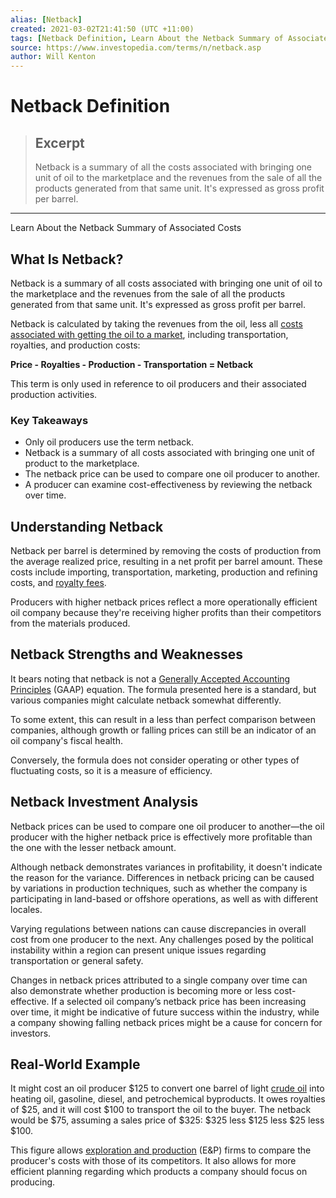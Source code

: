 ```yaml
---
alias: [Netback]
created: 2021-03-02T21:41:50 (UTC +11:00)
tags: [Netback Definition, Learn About the Netback Summary of Associated Costs]
source: https://www.investopedia.com/terms/n/netback.asp
author: Will Kenton
---
```


# Netback Definition

> ## Excerpt
> Netback is a summary of all the costs associated with bringing one unit of oil to the marketplace and the revenues from the sale of all the products generated from that same unit. It's expressed as gross profit per barrel.

---

Learn About the Netback Summary of Associated Costs
## What Is Netback?

Netback is a summary of all costs associated with bringing one unit of oil to the marketplace and the revenues from the sale of all the products generated from that same unit. It's expressed as gross profit per barrel.

Netback is calculated by taking the revenues from the oil, less all [costs associated with getting the oil to a market](https://www.investopedia.com/articles/active-trading/102214/economics-oil-extraction.asp), including transportation, royalties, and production costs:

**Price - Royalties - Production - Transportation = Netback**

This term is only used in reference to oil producers and their associated production activities.

### Key Takeaways

-   Only oil producers use the term netback.
-   Netback is a summary of all costs associated with bringing one unit of product to the marketplace.
-   The netback price can be used to compare one oil producer to another.
-   A producer can examine cost-effectiveness by reviewing the netback over time.

## Understanding Netback

Netback per barrel is determined by removing the costs of production from the average realized price, resulting in a net profit per barrel amount. These costs include importing, transportation, marketing, production and refining costs, and [royalty fees](https://www.investopedia.com/terms/r/royalty.asp).

Producers with higher netback prices reflect a more operationally efficient oil company because they're receiving higher profits than their competitors from the materials produced.

## Netback Strengths and Weaknesses

It bears noting that netback is not a [Generally Accepted Accounting Principles](https://www.investopedia.com/terms/g/gaap.asp) (GAAP) equation. The formula presented here is a standard, but various companies might calculate netback somewhat differently.

To some extent, this can result in a less than perfect comparison between companies, although growth or falling prices can still be an indicator of an oil company's fiscal health.

Conversely, the formula does not consider operating or other types of fluctuating costs, so it is a measure of efficiency.

## Netback Investment Analysis

Netback prices can be used to compare one oil producer to another—the oil producer with the higher netback price is effectively more profitable than the one with the lesser netback amount.

Although netback demonstrates variances in profitability, it doesn't indicate the reason for the variance. Differences in netback pricing can be caused by variations in production techniques, such as whether the company is participating in land-based or offshore operations, as well as with different locales.

Varying regulations between nations can cause discrepancies in overall cost from one producer to the next. Any challenges posed by the political instability within a region can present unique issues regarding transportation or general safety.

Changes in netback prices attributed to a single company over time can also demonstrate whether production is becoming more or less cost-effective. If a selected oil company’s netback price has been increasing over time, it might be indicative of future success within the industry, while a company showing falling netback prices might be a cause for concern for investors.

## Real-World Example

It might cost an oil producer $125 to convert one barrel of light [crude oil](https://www.investopedia.com/terms/c/crude-oil.asp) into heating oil, gasoline, diesel, and petrochemical byproducts. It owes royalties of $25, and it will cost $100 to transport the oil to the buyer. The netback would be $75, assuming a sales price of $325: $325 less $125 less $25 less $100.

This figure allows [exploration and production](https://www.investopedia.com/terms/e/exploration-production-company.asp) (E&P) firms to compare the producer's costs with those of its competitors. It also allows for more efficient planning regarding which products a company should focus on producing.
